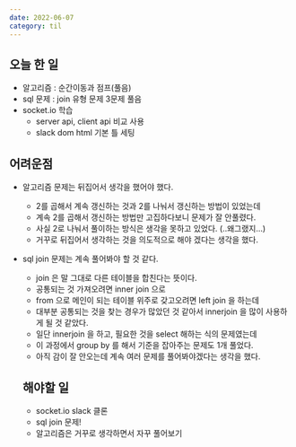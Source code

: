 ```yaml
---
date: 2022-06-07
category: til
---
```


## 오늘 한 일

- 알고리즘 : 순간이동과 점프(풀음)
- sql 문제 : join 유형 문제 3문제 풀음
- socket.io 학습
  - server api, client api 비교 사용
  - slack dom html 기본 틀 세팅

## 어려운점

- 알고리즘 문제는 뒤집어서 생각을 했어야 했다.
  - 2를 곱해서 계속 갱신하는 것과 2를 나눠서 갱신하는 방법이 있었는데
  - 계속 2를 곱해서 갱신하는 방법만 고집하다보니 문제가 잘 안풀렸다.
  - 사실 2로 나눠서 풀이하는 방식은 생각을 못하고 있었다. (..왜그랬지...)
  - 거꾸로 뒤집어서 생각하는 것을 의도적으로 해야 겠다는 생각을 했다.
- sql join 문제는 계속 풀어봐야 할 것 같다.

  - join 은 말 그대로 다른 테이블을 합친다는 뜻이다.
  - 공통되는 것 가져오려면 inner join 으로
  - from 으로 메인이 되는 테이블 위주로 갖고오려면 left join 을 하는데
  - 대부분 공통되는 것을 찾는 경우가 많았던 것 같아서 innerjoin 을 많이 사용하게 될 것 같았다.
  - 일단 innerjoin 을 하고, 필요한 것을 select 해하는 식의 문제였는데
  - 이 과정에서 group by 를 해서 기준을 잡아주는 문제도 1개 풀었다.
  - 아직 감이 잘 안오는데 계속 여러 문제를 풀어봐야겠다는 생각을 했다.

  ## 해야할 일

  - socket.io slack 클론
  - sql join 문제!
  - 알고리즘은 거꾸로 생각하면서 자꾸 풀어보기
